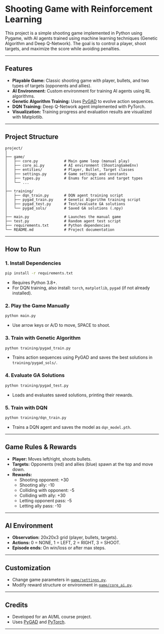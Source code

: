 # Shooting Game with Reinforcement Learning

This project is a simple shooting game implemented in Python using Pygame, with AI agents trained using machine learning techniques (Genetic Algorithm and Deep Q-Network). The goal is to control a player, shoot targets, and maximize the score while avoiding penalties.

---

## Features

- **Playable Game:** Classic shooting game with player, bullets, and two types of targets (opponents and allies).
- **AI Environment:** Custom environment for training AI agents using RL algorithms.
- **Genetic Algorithm Training:** Uses [PyGAD](https://pygad.readthedocs.io/) to evolve action sequences.
- **DQN Training:** Deep Q-Network agent implemented with PyTorch.
- **Visualization:** Training progress and evaluation results are visualized with Matplotlib.

---

## Project Structure

```
project/
│
├── game/
│   ├── core.py            # Main game loop (manual play)
│   ├── core_ai.py         # AI environment (ShootingGameEnv)
│   ├── entities/          # Player, Bullet, Target classes
│   ├── settings.py        # Game settings and constants
│   ├── types.py           # Enums for actions and target types
│   └── ...
│
├── training/
│   ├── dqn_train.py       # DQN agent training script
│   ├── pygad_train.py     # Genetic Algorithm training script
│   ├── pygad_test.py      # Test/evaluate GA solutions
│   └── pygad_sols/        # Saved GA solutions (.npy)
│
├── main.py                # Launches the manual game
├── test.py                # Random agent test script
├── requirements.txt       # Python dependencies
└── README.md              # Project documentation
```

---

## How to Run

### 1. Install Dependencies

```bash
pip install -r requirements.txt
```

- Requires Python 3.8+.
- For DQN training, also install: `torch`, `matplotlib`, `pygad` (if not already installed).

### 2. Play the Game Manually

```bash
python main.py
```

- Use arrow keys or A/D to move, SPACE to shoot.

### 3. Train with Genetic Algorithm

```bash
python training/pygad_train.py
```

- Trains action sequences using PyGAD and saves the best solutions in `training/pygad_sols/`.

### 4. Evaluate GA Solutions

```bash
python training/pygad_test.py
```

- Loads and evaluates saved solutions, printing their rewards.

### 5. Train with DQN

```bash
python training/dqn_train.py
```

- Trains a DQN agent and saves the model as `dqn_model.pth`.

---

## Game Rules & Rewards

- **Player:** Moves left/right, shoots bullets.
- **Targets:** Opponents (red) and allies (blue) spawn at the top and move down.
- **Rewards:**
  - Shooting opponent: +30
  - Shooting ally: -10
  - Colliding with opponent: -5
  - Colliding with ally: +30
  - Letting opponent pass: -5
  - Letting ally pass: -10

---

## AI Environment

- **Observation:** 20x20x3 grid (player, bullets, targets).
- **Actions:** 0 = NONE, 1 = LEFT, 2 = RIGHT, 3 = SHOOT.
- **Episode ends:** On win/loss or after max steps.

---

## Customization

- Change game parameters in [`game/settings.py`](game/settings.py).
- Modify reward structure or environment in [`game/core_ai.py`](game/core_ai.py).

---

## Credits

- Developed for an AI/ML course project.
- Uses [PyGAD](https://pygad.readthedocs.io/) and [PyTorch](https://pytorch.org/).

---
